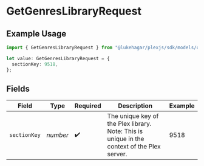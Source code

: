 # GetGenresLibraryRequest

## Example Usage

```typescript
import { GetGenresLibraryRequest } from "@lukehagar/plexjs/sdk/models/operations";

let value: GetGenresLibraryRequest = {
  sectionKey: 9518,
};
```

## Fields

| Field                                                                                         | Type                                                                                          | Required                                                                                      | Description                                                                                   | Example                                                                                       |
| --------------------------------------------------------------------------------------------- | --------------------------------------------------------------------------------------------- | --------------------------------------------------------------------------------------------- | --------------------------------------------------------------------------------------------- | --------------------------------------------------------------------------------------------- |
| `sectionKey`                                                                                  | *number*                                                                                      | :heavy_check_mark:                                                                            | The unique key of the Plex library. <br/>Note: This is unique in the context of the Plex server.<br/> | 9518                                                                                          |